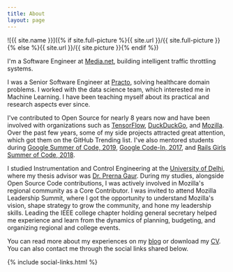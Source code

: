 ```yaml
---
title: About
layout: page
---
```

![{{ site.name }}]({% if site.full-picture %}{{ site.url }}/{{ site.full-picture }}{% else %}{{ site.url }}/{{ site.picture }}{% endif %})

I'm a Software Engineer at <a href="https://media.net" target="_blank" class="link">Media.net</a>, building intelligent traffic throttling systems.

I was a Senior Software Engineer at <a href="https://practo.com/" target="_blank" class="link">Practo</a>, solving healthcare domain problems. I worked with the data science team, which interested me in Machine Learning. I have been teaching myself about its practical and research aspects ever since.

I've contributed to Open Source for nearly 8 years now and have been involved with organizations such as <a href="https://github.com/tensorflow/tfjs" target="_blank" class="link">TensorFlow</a>, <a href="https://duckduckhack.com/u/manrajgrover/" target="_blank" class="link">DuckDuckGo</a>, and <a href="https://mozillians.org/en-US/u/manrajsingh/" target="_blank" class="link">Mozilla</a>. Over the past few years, some of my side projects attracted great attention, which got them on the GitHub Trending list. I've also mentored students during <a href="https://summerofcode.withgoogle.com/archive/2019/projects/6561581775716352/" target="_blank" class="link">Google Summer of Code, 2019</a>, <a href="https://codein.withgoogle.com/archive/2017/" target="_blank" class="link">Google Code-In, 2017</a>, and <a href="https://railsgirlssummerofcode.org/" target="_blank" class="link">Rails Girls Summer of Code, 2018</a>.

I studied Instrumentation and Control Engineering at the <a href="http://www.nsit.ac.in/" target="_blank" class="link">University of Delhi</a>, where my thesis advisor was <a href="http://www.nsit.ac.in/faculty/prg/" target="_blank" class="link">Dr. Prerna Gaur</a>. During my studies, alongside Open Source Code contributions, I was actively involved in Mozilla's regional community as a Core Contributor. I was invited to attend Mozilla Leadership Summit, where I got the opportunity to understand Mozilla's vision, shape strategy to grow the community, and hone my leadership skills. Leading the IEEE college chapter holding general secretary helped me experience and learn from the dynamics of planning, budgeting, and organizing regional and college events.

You can read more about my experiences on my <a href="{{ site.url }}/blog/" target="_blank" class="link">blog</a> or download my <a class="link" href="{{ site.url }}/{{ site.resume-url }}" target="_blank">CV</a>. You can also contact me through the social links shared below.

<section class="list">
    {% include social-links.html %}
</section>